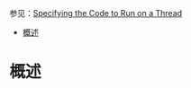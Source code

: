 参见：[Specifying the Code to Run on a Thread](https://developer.android.com/training/multiple-threads/define-runnable.html)

- [概述](#%E6%A6%82%E8%BF%B0)

# 概述
